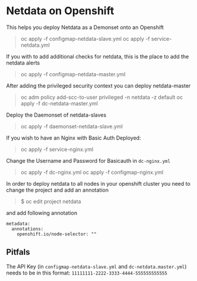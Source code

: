 # Netdata on Openshift

This helps you deploy Netdata as a Demonset onto an Openshift

> oc apply -f configmap-netdata-slave.yml
> oc apply -f service-netdata.yml

If you with to add additional checks for netdata, this is the place to add the netdata alerts
> oc apply -f configmap-netdata-master.yml


After adding the privileged security context you can deploy netdata-master
> oc adm policy add-scc-to-user privileged -n netdata -z default
> oc apply -f dc-netdata-master.yml

Deploy the Daemonset of netdata-slaves
> oc apply -f daemonset-netdata-slave.yml

If you wish to have an Nginx with Basic Auth Deployed:
> oc apply -f service-nginx.yml

Change the Username and Password for Basicauth in `dc-nginx.yml`
> oc apply -f dc-nginx.yml
> oc apply -f configmap-nginx.yml

In order to deploy netdata to all nodes in your openshift cluster you need to change the project and add an annotation
> $ oc edit project netdata

and add following annotation

```
metadata:
  annotations:
    openshift.io/node-selector: ""
```

## Pitfals

The API Key (in `configmap-netdata-slave.yml` and `dc-netdata.master.yml`) needs to be in this format: `11111111-2222-3333-4444-555555555555`
